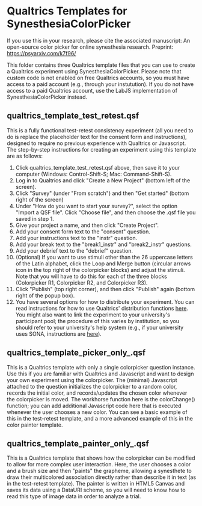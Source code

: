 # Qualtrics Templates for SynesthesiaColorPicker

If you use this in your research, please cite the associated manuscript:
An open-source color picker for online synesthesia research. Preprint: https://psyarxiv.com/k7f96/

This folder contains three Qualtrics template files that you can use to create a Qualtrics experiment using SynesthesiaColorPicker. Please note that custom code is not enabled on free Qualtrics accounts, so you must have access to a paid account (e.g., through your instutution). If you do not have access to a paid Qualtrics account, use the LabJS implementation of SynesthesiaColorPicker instead.

## qualtrics_template_test_retest.qsf
This is a fully functional test-retest consistency experiment (all you need to do is replace the placeholder text for the consent form and instructions), designed to require no previous experience with Qualtrics or Javascript. The step-by-step instructions for creating an experiment using this template are as follows:

1. Click qualtrics_template_test_retest.qsf above, then save it to your computer (Windows: Control-Shift-S; Mac: Command-Shift-S).
2. Log in to Qualtrics and click "Create a New Project" (bottom left of the screen).
3. Click "Survey" (under "From scratch") and then "Get started" (bottom right of the screen)
4. Under "How do you want to start your survey?", select the option "Import a QSF file". Click "Choose file", and then choose the .qsf file you saved in step 1.
5. Give your project a name, and then click "Create Project".
6. Add your consent form text to the "consent" question.
7. Add your instructions text to the "instr" question.
8. Add your break text to the "break1_instr" and "break2_instr" questions.
9. Add your debrief text to the "debrief" question.
10. (Optional) If you want to use stimuli other than the 26 uppercase letters of the Latin alphabet, click the Loop and Merge button (circular arrows icon in the top right of the colorpicker blocks) and adjust the stimuli. Note that you will have to do this for each of the three blocks (Colorpicker R1, Colorpicker R2, and Colorpicker R3).
11. Click "Publish" (top right corner), and then click "Publish" again (bottom right of the popup box).
12. You have several options for how to distribute your experiment. You can read instructions for how to use Qualtrics' distribution functions [here](https://www.qualtrics.com/support/survey-platform/distributions-module/distributions-overview/). You might also want to link the experiment to your university's participant pool; the procedure of this varies by institution, so you should refer to your university's help system (e.g., if your university uses SONA, instructions are [here](https://www.sona-systems.com/help/qualtrics/)).

## qualtrics_template_picker_only_.qsf

This is a Qualtrics template with only a single colorpicker question instance. Use this if you are familiar with Qualtrics and Javascript and want to design your own experiment using the colorpicker. The (minimal) Javascript attached to the question initializes the colorpicker to a random color, records the initial color, and records/updates the chosen color whenever the colorpicker is moved. The workhorse function here is the colorChange() function; you can add additional Javascript code here that is executed whenever the user chooses a new color. You can see a basic example of this in the test-retest template, and a more advanced example of this in the color painter template.

## qualtrics_template_painter_only_.qsf

This is a Qualtrics template that shows how the colorpicker can be modified to allow for more complex user interaction. Here, the user chooses a color and a brush size and then "paints" the grapheme, allowing a synesthete to draw their multicolored association directly rather than describe it in text (as in the test-retest template). The painter is written in HTML5 Canvas and saves its data using a DataURI scheme, so you will need to know how to read this type of image data in order to analyze a trial. 